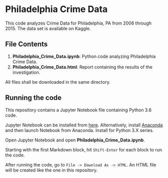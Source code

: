 # Philadelphia Crime Data

This code analyzes Crime Data for Philadelphia, PA from 2006 through 2015.  The data set is available on Kaggle.

## File Contents

1. **Philadelphia_Crime_Data.ipynb**: Python code analyzing Philadelphia Crime Data.
2. **Philadelphia_Crime_Data.html**: Report containing the results of the investigation.

All files shall be downloaded in the same directory.

## Running the code

This repository contains a Jupyter Notebook file containing Python 3.6 code.

Jupyter Notebook can be installed from [here](http://jupyter.org/).  Alternatively, install [Anaconda](https://www.continuum.io/downloads) and then launch Notebook from Anaconda.  Install for Python 3.X series.

Open Jupyter Notebook and open **Philadelphia_Crime_Data.ipynb**.

Starting with the first Markdown block, hit `Shift-Enter` for each block to run the code.

After running the code, go to `File -> Download As -> HTML`.  An HTML file will be created like the one in this repository.
